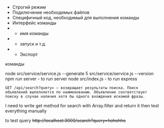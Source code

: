 - Строгий режим
- Подключение необходимых файлов
- Специфичный код, необходимый для выполнения команды
- Интерфейс команды
- - имя команды
- - запуск и т.д.
- - Экспорт


команды

node src/service/service.js --generate 5
src/service/service.js --version
npm run server - to run server
node src/index.js - to run express


    GET /api/search?query= — возвращает результаты поиска. Поиск объявлений выполняется по наименованию. Объявление соответствует поиску в случае наличия хотя бы одного вхождения искомой фразы.

I need to write get method for search with Array.filter and return it 
then test everything manually


to test query
~~http://localhost:3000/search?query=hohohho~~

